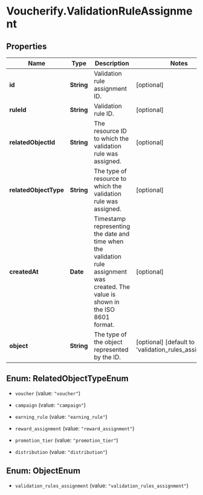# Voucherify.ValidationRuleAssignment

## Properties

Name | Type | Description | Notes
------------ | ------------- | ------------- | -------------
**id** | **String** | Validation rule assignment ID. | [optional] 
**ruleId** | **String** | Validation rule ID. | [optional] 
**relatedObjectId** | **String** | The resource ID to which the validation rule was assigned. | [optional] 
**relatedObjectType** | **String** | The type of resource to which the validation rule was assigned. | [optional] 
**createdAt** | **Date** | Timestamp representing the date and time when the validation rule assignment was created. The value is shown in the ISO 8601 format. | [optional] 
**object** | **String** | The type of the object represented by the ID. | [optional] [default to &#39;validation_rules_assignment&#39;]



## Enum: RelatedObjectTypeEnum


* `voucher` (value: `"voucher"`)

* `campaign` (value: `"campaign"`)

* `earning_rule` (value: `"earning_rule"`)

* `reward_assignment` (value: `"reward_assignment"`)

* `promotion_tier` (value: `"promotion_tier"`)

* `distribution` (value: `"distribution"`)





## Enum: ObjectEnum


* `validation_rules_assignment` (value: `"validation_rules_assignment"`)




